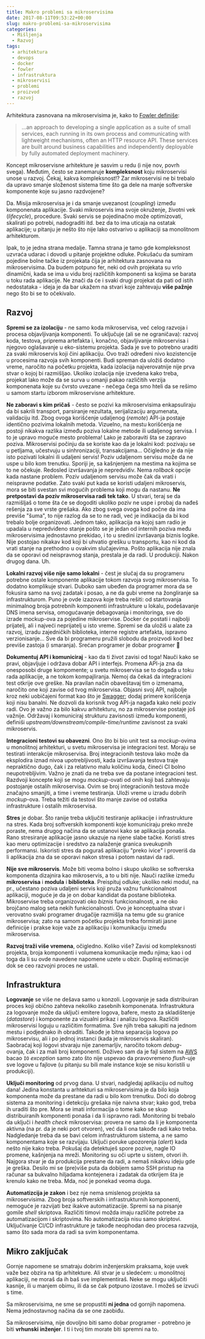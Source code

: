 ```yaml
---
title: Makro problemi sa mikroservisima
date: 2017-08-11T09:53:22+00:00
slug: makro-problemi-sa-mikroservisima
categories:
  - Mišljenja
  - Razvoj
tags:
  - arhitektura
  - devops
  - docker
  - fowler
  - infrastruktura
  - mikroservisi
  - problemi
  - proizvod
  - razvoj
---
```


Arhitektura zasnovana na mikroservisima je, kako to [Fowler definiše](https://martinfowler.com/articles/microservices.html):

<!--more-->

> ...an approach to developing a single application as a suite of small services, each running in its own process and communicating with lightweight mechanisms, often an HTTP resource API. These services are built around business capabilities and independently deployable by fully automated deployment machinery.

Koncept mikroservisne arhitekture je sasvim u redu (i nije nov, povrh svega). Međutim, često se zanemaruje **kompleksnost** koju mikroservisi unose u razvoj. Čekaj, kakva kompleksnost!? Zar mikroservisi ne bi trebalo da upravo smanje složenost sistema time što ga dele na manje softverske komponente koje su jasno razdvojene?

Da. Misija mikroservisa je i da smanje uvezanost (_coupling_) između komponenata aplikacije. Svaki mikroservis ima svoje okruženje, životni vek (_lifecycle_), procedure. Svaki servis se pojedinačno može optimizovati, skalirati po potrebi, nadograditi itd. bez da to ima uticaja na ostatak aplikacije; u pitanju je nešto što nije lako ostvarivo u aplikaciji sa monolitnom arhitekturom.

Ipak, to je jedna strana medalje. Tamna strana je tamo gde kompleksnost uzvraća udarac i dovodi u pitanje projektne odluke. Pokušaću da sumiram pojedine bolne tačke iz projekata čija je arhitektura zasnovana na mikroservisima. Da budem potpuno fer, neki od ovih projekata su vrlo dinamični, kada se ima u vidu broj različitih komponenti sa kojima se barata u toku rada aplikacije. Ne znači da će i svaki drugi projekat da pati od istih nedostataka - ideja je da bar ukažem na stvari koje zahtevaju **više pažnje** nego što bi se to očekivalo.

## Razvoj

**Spremi se za izolaciju** - ne samo koda mikroservisa, već celog razvoja i procesa objavljivanja komponenti. To uključuje (ali se ne ograničava): razvoj koda, testova, priprema artefakta i, konačno, objavljivanje mikroservisa i njegovo oglašavanje u eko-sistemu projekta. Sada je sve to potrebno uraditi za svaki mikroservis koji čini aplikaciju. Ovo traži određeni nivo kozistencije u procesima razvoja svih komponenti. Budi spreman da uložiš dodatno vreme, naročito na početku projekta, kada izolacija najverovatnije nije prva stvar o kojoj bi razmišljao. Ukoliko izolacija nije izvedena kako treba, projekat lako može da se surva u omanji pakao različitih verzija komponenata koje su čvrsto uvezane - nečega čega smo hteli da se rešimo u samom startu izborom mikroservisne arhitekture.

**Ne zaboravi s kim pričaš** - često se pozivi ka mikroservisima enkapsuliraju da bi sakrili transport, parsiranje rezultata, serijalizaciju argumenata, validaciju itd. Zbog ovoga korišćenje udaljenog (_remote_) API-ja postaje identično pozivima lokalnih metoda. Vizuelno, na mestu korišćenja ne postoji nikakva razlika između poziva lokalne metode ili udaljenog servisa. I to je upravo moguće mesto problema! Lako je zaboraviti šta se zapravo poziva. Mikroservisi počinju da se koriste kao da je lokalni kod: pozivaju se u petljama, učestvuju u sinhronizaciji, transakcijama... Očigledno je da nije isto pozivati lokalni ili udaljeni servis! Poziv udaljenom servisu može da ne uspe u bilo kom trenutku. Sporiji je, sa kašnjenjem na mestima na kojima se to ne očekuje. Redosled izvršavanja je nepredvidiv. Nema _rollback_ opcije kada nastane problem. Poziv udaljenom servisu može čak da vrati i neispravne podatke. Zato svaki put kada se koristi udaljeni mikroservis, mora se biti svestan svi mogućih problema koji mogu da nastanu. **Ne pretpostavi da poziv mikroservisa radi tek tako**. U stvari, teraj se da razmišljaš o tome šta će se dogoditi ukoliko poziv ne uspe i probaj da nađeš rešenja za sve vrste grešaka. Ako zbog svega ovoga kod počne da ima previše "šuma", to nije razlog da se to ne radi, već je indikacija da bi kod trebalo bolje organizovati. Jednom tako, aplikacija na kojoj sam radio je upadala u nepredviđeno stanje pošto se je jedan od internih poziva među mikroservisima jednostavno prekidao, i to u sredini izvršavanja biznis logike. Nije postojao nikakav kod koji bi uhvatio grešku u transportu, kao ni kod da vrati stanje na prethodno u ovakvim slučajevima. Pošto aplikacija nije znala da se oporavi od neispravnog stanja, prestala je da radi. U produkciji. Nakon drugog dana. Uh.

**Lokalni razvoj više nije samo lokalni** - čest je slučaj da su programeru potrebne ostale komponente aplikacije tokom razvoja svog mikroservisa. To dodatno komplikuje stvari. Duboko sam ubeđen da programer mora da se fokusira samo na svoj zadatak i posao, a ne da gubi vreme na žongliranje sa infrastrukturom. Puno je ovde izazova koje treba rešiti: od startovanja minimalnog broja potrebnih komponenti infrastrukture u lokalu, podešavanje DNS imena servisa, omogućavanje debagovanja i monitoringa, sve do izrade mockup-ova za pojedine mikroservise. Docker će postati i najbolji prijatelj, ali i najveći neprijatelj u isto vreme. Spremi se da uložiš u alate za razvoj, izradu zajedničkih biblioteka, interne registre artefakta, ispravno verzionisanje... Sve da bi programeru pružili slobodu da proizvodi kod bez previše zastoja (i smaranja). Srećan programer je dobar programer 🙂

**Dokumentuj API i komuniciraj** - kao da ti život zavisi od toga! Nauči kako se pravi, objavljuje i održava dobar API i interfejs. Promena API-ja zna da onesposobi druge kompomente; u svetu mikroservisa se to događa u toku rada aplikacije, a ne tokom kompajliranja. Nemoj da čekaš da integracioni test otkrije ove greške. Na pravilan način obaveštavaj tim o izmenama, naročito one koji zavise od tvog mikroservisa. Objasni svoj API, najbolje kroz neki uobičajeni format kao što je [Swagger](https://swagger.io/); dodaj primere korišćenja koji nisu banalni. Ne dozvoli da korisnik tvog API-ja nagađa kako neki poziv radi. Ovo je važno za bilo kakvu arhitekturu, no za mikroservise postaje još važnije. Održavaj i komuniciraj strukturu zavisnosti između komponenti, definiši _upstream/downstream/compile-time/runtime_ zavisnost za svaki mikroservis.

**Integracioni testovi su obavezni**. Ono što bi bio unit test sa _mockup_-ovima u monolitnoj arhitekturi, u svetu mikroservisa je integracioni test. Moraju se testirati interakcije mikroservisa. Broj integracionih testova lako može da eksplodira iznad nivoa upotrebljivosti, kada izvršavanja testova traje nepraktično dugo, čak i za relativno malu količinu koda, čineći CI bolno neupotrebljivim. Važno je znati da ne treba sve da postane integracioni test. Razdvoji koncepte koji se mogu _mockup_-ovati od onih koji baš zahtevaju postojanje ostalih mikroservisa. Ovim se broj integracionih testova može značajno smanjiti, a time i vreme testiranja. Uloži vreme u izradu dobrih _mockup_-ova. Treba težiti da testovi što manje zavise od ostatka infrastrukture i ostalih mikroservisa.

**Stres** je dobar. Što ranije treba uključiti testiranje aplikacije i infrastrukture na stres. Kada broj softverskih komponenti koje komuniciraju preko mreže poraste, nema drugog načina da se ustanovi kako se aplikacija ponaša. Rano stresiranje aplikacije jasno ukazuje na njene slabe tačke. Koristi stres kao meru optimizacije i sredstvo za nalaženje granica sveukupnih performansi. Iskoristi stres da poguraš aplikaciju "preko ivice" i proveriš da li aplikacija zna da se oporavi nakon stresa i potom nastavi da radi.

**Nije sve mikroservis**. Može biti veoma bolno i skupo ukoliko se softverska komponenta dizajnira kao mikroservis, a to u biti nije. Nauči razlike između **mikroservisa** i **modula** i **biblioteka**. Preispituj odluke; ukoliko neki modul, na pr., učestano poziva udaljeni servis koji pruža važnu funkcionalnost aplikaciji, moguće je da je on dobar kandidat da postane biblioteka. Mikroservise treba organizovati oko _biznis_ funkcionalnosti, a ne oko brojčano malog seta nekih funkcionalnosti. Ovo je konceptualna stvar i verovatno svaki programer drugačije razmišlja na temu gde su granice mikroservisa; zato na samom početku projekta treba formirati jasne definicije i prakse koje važe za aplikaciju i komunikaciju između mikroservisa.

**Razvoj traži više vremena**, očigledno. Koliko više? Zavisi od kompleksnosti projekta, broja komponenti i volumena komunikacije među njima; kao i od toga da li su ovde navedene napomene uzete u obzir. Dupliraj estimacije dok se ceo razvojni proces ne ustali.

## Infrastruktura

**Logovanje** se više ne dešava samo u konzoli. Logovanje je sada distribuiran proces koji obično zahteva nekoliko zasebnih komponenata. Infrastruktura za logovanje može da uključi emitere logova, bafere, mesto za skladištenje (_datastore_) i komponente za vizualni prikaz i analizu logova. Različiti mikroservisi loguju u različitim formatima. Sve njih treba sakupiti na jednom mestu i podjednako ih obraditi. Takođe je bitna separacija logova po mikroservisu, ali i po jednoj instanci (kada je mikroservis skaliran). Saobraćaj koji logovi stvaraju nije zanemarljiv, naročito tokom _debug_-ovanja, čak i za mali broj komponenti. Doživeo sam da je fajl sistem na [AWS](https://aws.amazon.com/) bacao `IO` _exception_ samo zato što nije uspevao da pravovremeno _flush_-uje sve logove u fajlove (u pitanju su bili male instance koje se nisu koristili u produkciji).

**Uključi monitoring** od prvog dana. U stvari, nadgledaj aplikaciju od nultog dana! Jedina konstanta u arhtekturi sa mikroservisima je da bilo koja komponenta može da prestane da radi u bilo kom trenutku. Doći do dobrog sistema za monitoring i detekciju grešaka nije naivna stvar; kako god, treba ih uraditi što pre. Mora se imati informacija o tome kako se skup distribuiranih komponenti ponaša i da li ispravno radi. Monitoring bi trebalo da uključi i _health check_ mikroservisa: provera ne samo da li je komponenta aktivna (na pr. da je neki port otvoren), već da li ona takođe radi kako treba. Nadgledanje treba da se bavi celom infrastrukturom sistema, a ne samo komponentama koje se razvijaju. Uključi poruke upozorenja (_alert_) kada nešto nije kako treba. Pokušaj da detektuješ spore pozive, nagle IO promene, kašnjenja na mreži. Monitoring su oči uprte u sistem, otvori ih. Najgora stvar je da produkcija prestane da radi, a nemaš nikakvu ideju gde je greška. Desilo mi se (pre)više puta da dobijem samo SSH pristup na računar sa bukvalno hiljadama kontejenera i zadatak da otkrijem šta je krenulo kako ne treba. Mda, noć je ponekad veoma duga.

**Automatizcija je zakon** i bez nje nema smislenog projekta sa mikroservisima. Zbog broja softverskih i infrastrukturnih komponenti, nemoguće je razvijati bez ikakve automatizacije. Spremi sa na pisanje gomile _shell_ skriptova. Različiti timovi možda imaju različite potrebe za automatizacijom i skriptovima. No automatizacija nisu samo skriptovi. Uključivanje CI/CD infrastrukture je takođe neophodan deo procesa razvoja, samo što sada mora da radi sa svim komponentama.

## Mikro zaključak

Gornje napomene se smatraju dobrim inženjerskim praksama, koje uvek važe bez obzira na tip arhitekture. Ali stvar je u sledećem: u monolitnoj aplikaciji, ne moraš da ih baš sve implementiraš. Neke se mogu uključiti kasnije, ili u manjem obimu, ili da se čak potpuno izostave. I možeš se izvući s time.

Sa mikroservisima, ne sme se propustiti **ni jedna** od gornjih napomena. Nema jednostavnog načina da se one zaobiđu.

Sa mikroservisima, nije dovoljno biti samo dobar programer - potrebno je biti **vrhunski inženjer**. I ti i tvoj tim morate biti spremni na to.